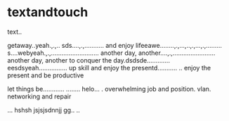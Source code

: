 # textandtouch
text..

getaway..yeah.,.,..
sds....,.,...........
and enjoy lifeeawe........,.,...,..,.,...,.,.........
s....webyeah.,.,...........................
another day, another....,.,........................
another day, another to conquer the day.dsdsde.............
eesdsyeah................
up skill and enjoy the presentd...........
..
enjoy the present and be productive 

let things be............
........
helo...
. overwhelming job and position. vlan. networking and repair

...
hshsh
jsjsjsdnnjj
gg..
..
